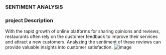 ###  SENTIMENT ANALYSIS</a>

### project Description
With the rapid growth of online platforms for sharing opinions and reviews, restaurants often rely on the customer feedback to improve their services and attract a new customers. Analyzing the sentiment of these reviews can provide valuable insights into customer satisfaction.
![image](https://github.com/user-attachments/assets/3ae54ef3-acdd-4762-89aa-a8c668393a92)


